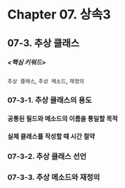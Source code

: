 # Chapter 07. 상속3



## 07-3. 추상 클래스



##### <핵심 키워드>

`추상 클래스`, `추상 메소드`, `재정의`   



### 07-3-1. 추상 클래스의 용도

#### 공통된 필드와 메소드의 이름을 통일할 목적

#### 실체 클래스를 작성할 때 시간 절약



### 07-3-2. 추상 클래스 선언



### 07-3-3. 추상 메소드와 재정의